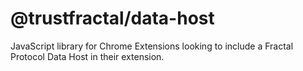 # @trustfractal/data-host

JavaScript library for Chrome Extensions looking to include a Fractal Protocol Data Host in their extension.
